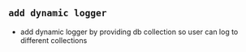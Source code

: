 ## `add dynamic logger`
 - add dynamic logger by providing db collection so user can log to different collections